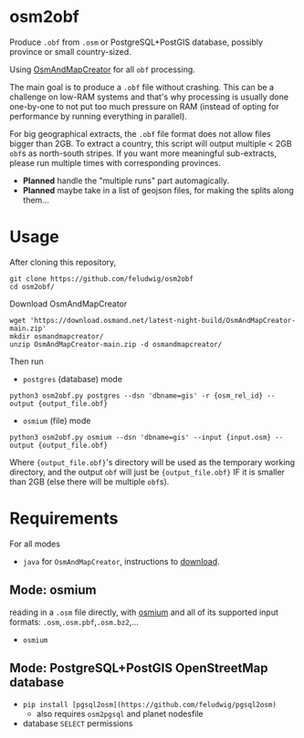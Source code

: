 # osm2obf

Produce `.obf` from `.osm` or PostgreSQL+PostGIS database, possibly province or
small country-sized.


Using
[OsmAndMapCreator](https://wiki.openstreetmap.org/wiki/OsmAndMapCreator) for all `obf` processing.


The main goal is to produce a `.obf` file without crashing. This can be a challenge on low-RAM
systems and that's why processing is usually done one-by-one to not put too much pressure on RAM
(instead of opting for performance by running everything in parallel).


For big geographical extracts, the `.obf` file format does not allow files bigger than 2GB.
To extract a country, this script will output multiple < 2GB `obf`s as north-south stripes.
If you want more meaningful sub-extracts, please run multiple times with corresponding provinces.
* **Planned** handle the "multiple runs" part automagically.
* **Planned** maybe take in a list of geojson files, for making the splits along them...


# Usage

After cloning this repository,
```
git clone https://github.com/feludwig/osm2obf
cd osm2obf/
```
Download OsmAndMapCreator
```
wget 'https://download.osmand.net/latest-night-build/OsmAndMapCreator-main.zip'
mkdir osmandmapcreator/
unzip OsmAndMapCreator-main.zip -d osmandmapcreator/
```
Then run
* `postgres` (database) mode
```
python3 osm2obf.py postgres --dsn 'dbname=gis' -r {osm_rel_id} --output {output_file.obf}
```
* `osmium` (file) mode
```
python3 osm2obf.py osmium --dsn 'dbname=gis' --input {input.osm} --output {output_file.obf}
```
Where `{output_file.obf}`'s directory will be used as the temporary working directory, and the output
`obf` will just be `{output_file.obf}` IF it is smaller than 2GB (else there will be multiple `obf`s).


# Requirements

For all modes
* `java` for `OsmAndMapCreator`, instructions to [download](#usage).

## Mode: osmium


reading in a `.osm` file directly, with
[osmium](https://osmcode.org/osmium-tool/)
and all of its supported input formats: `.osm`,`.osm.pbf`,`.osm.bz2`,...

* `osmium`


## Mode: PostgreSQL+PostGIS OpenStreetMap database


* `pip install [pgsql2osm](https://github.com/feludwig/pgsql2osm)`
    - also requires `osm2pgsql` and planet nodesfile
* database `SELECT` permissions

